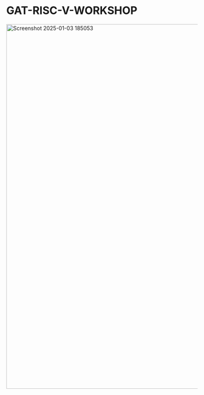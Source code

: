 # GAT-RISC-V-WORKSHOP
<img width="960" alt="Screenshot 2025-01-03 185053" src="https://github.com/user-attachments/assets/6f1faf6c-7d9b-439e-85fc-9b035642064b" />
